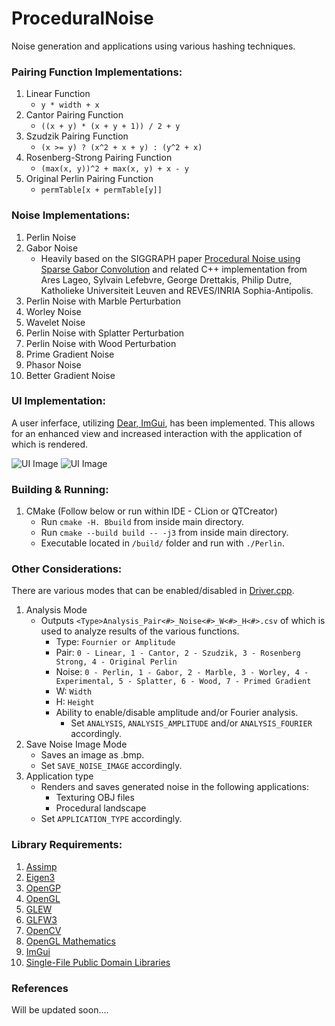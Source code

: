# ProceduralNoise

Noise generation and applications using various hashing techniques.

### Pairing Function Implementations:

  1. Linear Function 
      - `y * width + x`
  2. Cantor Pairing Function
      - `((x + y) * (x + y + 1)) / 2 + y`
  3. Szudzik Pairing Function 
      - `(x >= y) ? (x^2 + x + y) : (y^2 + x)`
  4. Rosenberg-Strong Pairing Function 
      - `(max(x, y))^2 + max(x, y) + x - y`
  5. Original Perlin Pairing Function
      - `permTable[x + permTable[y]]`

### Noise Implementations:

  1. Perlin Noise
  2. Gabor Noise
      - Heavily based on the SIGGRAPH paper [Procedural Noise using Sparse Gabor Convolution](http://graphics.cs.kuleuven.be/publications/LLDD09PNSGC/) and related C++ implementation from Ares Lageo, Sylvain Lefebvre, George Drettakis, Philip Dutre, Katholieke Universiteit Leuven and REVES/INRIA Sophia-Antipolis. 
  3. Perlin Noise with Marble Perturbation
  4. Worley Noise
  5. Wavelet Noise
  6. Perlin Noise with Splatter Perturbation
  7. Perlin Noise with Wood Perturbation
  8. Prime Gradient Noise
  9. Phasor Noise
  10. Better Gradient Noise

### UI Implementation:
A user inferface, utilizing [Dear, ImGui](https://github.com/ocornut/imgui), has been implemented. This allows for an enhanced view and increased interaction with the application of which is rendered. 

![UI Image](res/readme/Vase.bmp)
![UI Image](res/readme/ProceduralLandscape.bmp)

### Building & Running:

  1. CMake (Follow below or run within IDE - CLion or QTCreator)
      - Run  `cmake -H. Bbuild` from inside main directory.
      - Run  `cmake --build build -- -j3` from inside main directory.
      - Executable located in `/build/` folder and run with `./Perlin`.

### Other Considerations:

There are various modes that can be enabled/disabled in [Driver.cpp](https://github.com/jijup/ProceduralNoise/blob/master/Driver.cpp).

  1. Analysis Mode 
      - Outputs `<Type>Analysis_Pair<#>_Noise<#>_W<#>_H<#>.csv` of which is used to analyze results of the various functions.
        - Type: `Fournier or Amplitude`
        - Pair: `0 - Linear, 1 - Cantor, 2 - Szudzik, 3 - Rosenberg Strong, 4 - Original Perlin`
        - Noise: `0 - Perlin, 1 - Gabor, 2 - Marble, 3 - Worley, 4 - Experimental, 5 - Splatter, 6 - Wood, 7 - Primed Gradient`
        - W: `Width`
        - H: `Height`
        - Ability to enable/disable amplitude and/or Fourier analysis. 
            - Set `ANALYSIS`, `ANALYSIS_AMPLITUDE` and/or `ANALYSIS_FOURIER` accordingly.
  2. Save Noise Image Mode
      - Saves an image as .bmp.
      - Set `SAVE_NOISE_IMAGE` accordingly.
  3. Application type
      - Renders and saves generated noise in the following applications:
          - Texturing OBJ files 
          - Procedural landscape
      - Set `APPLICATION_TYPE` accordingly.
 
          
### Library Requirements:
  1. [Assimp](https://www.assimp.org/)
  2. [Eigen3](https://eigen.tuxfamily.org/dox/)
  3. [OpenGP](https://github.com/OpenGP/OpenGP)
  4. [OpenGL](https://www.opengl.org/)
  5. [GLEW](http://glew.sourceforge.net/)
  6. [GLFW3](https://www.glfw.org/)
  7. [OpenCV](https://opencv.org/)
  8. [OpenGL Mathematics](https://glm.g-truc.net/0.9.9/index.html)
  9. [ImGui](https://github.com/ocornut/imgui)
  10. [Single-File Public Domain Libraries](https://github.com/nothings/stb)
  
### References
  Will be updated soon....
